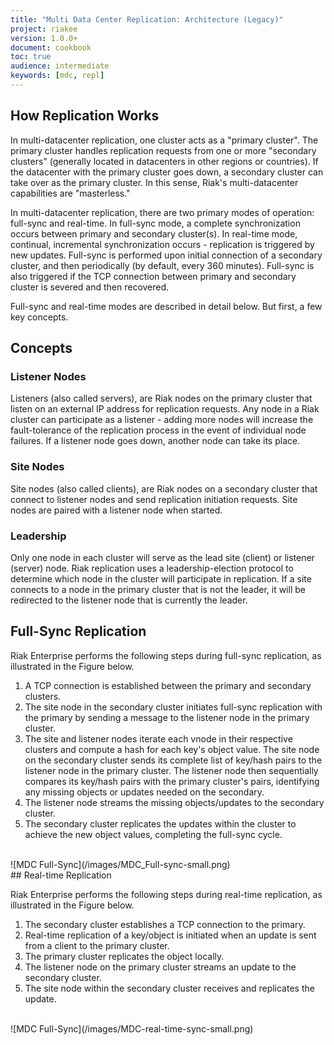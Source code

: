 ```yaml
---
title: "Multi Data Center Replication: Architecture (Legacy)"
project: riakee
version: 1.0.0+
document: cookbook
toc: true
audience: intermediate
keywords: [mdc, repl]
---
```


## How Replication Works

In multi-datacenter replication, one cluster acts as a "primary cluster". The primary cluster handles replication requests from one or more "secondary clusters" (generally located in datacenters in other regions or countries). If the datacenter with the primary cluster goes down, a secondary cluster can take over as the primary cluster. In this sense, Riak's multi-datacenter capabilities are "masterless." 

In multi-datacenter replication, there are two primary modes of operation: full-sync and real-time. In full-sync mode, a complete synchronization occurs between primary and secondary cluster(s). In real-time mode, continual, incremental synchronization occurs - replication is triggered by new updates. Full-sync is performed upon initial connection of a secondary cluster, and then periodically (by default, every 360 minutes). Full-sync is also triggered if the TCP connection between primary and secondary cluster is severed and then recovered.

Full-sync and real-time modes are described in detail below. But first, a few key concepts.

## Concepts

### Listener Nodes
Listeners (also called servers), are Riak nodes on the primary cluster that listen on an external IP address for replication requests. Any node in a Riak cluster can participate as a listener - adding more nodes will increase the fault-tolerance of the replication process in the event of individual node failures. If a listener node goes down, another node can take its place. 

### Site Nodes
Site nodes (also called clients), are Riak nodes on a secondary cluster that connect to listener nodes and send replication initiation requests. Site nodes are paired with a listener node when started.

### Leadership
Only one node in each cluster will serve as the lead site (client) or listener (server) node. Riak replication uses a leadership-election protocol to determine which node in the cluster will participate in replication. If a site connects to a node in the primary cluster that is not the leader, it will be redirected to the listener node that is currently the leader.


## Full-Sync Replication

Riak Enterprise performs the following steps during full-sync replication, as illustrated in the Figure below.

1. A TCP connection is established between the primary and secondary clusters.
2. The site node in the secondary cluster initiates full-sync replication with the primary by sending a message to the listener node in the primary cluster. 
3. The site and listener nodes iterate each vnode in their respective clusters and compute a hash for each key's object value. The site node on the secondary cluster sends its complete list of key/hash pairs to the listener node in the primary cluster. The listener node then sequentially compares its key/hash pairs with the primary cluster's pairs, identifying any missing objects or updates needed on the secondary.
4. The listener node streams the missing objects/updates to the secondary cluster.
5. The secondary cluster replicates the updates within the cluster to achieve the new object values, completing the full-sync cycle.

<br>
![MDC Full-Sync](/images/MDC_Full-sync-small.png)
<br>
## Real-time Replication

Riak Enterprise performs the following steps during real-time replication, as illustrated in the Figure below.

1. The secondary cluster establishes a TCP connection to the primary.
2. Real-time replication of a key/object is initiated when an update is sent from a client to the primary cluster.
3. The primary cluster replicates the object locally.
4. The listener node on the primary cluster streams an update to the secondary cluster.
5. The site node within the secondary cluster receives and replicates the update.


<br>
![MDC Full-Sync](/images/MDC-real-time-sync-small.png)
<br>